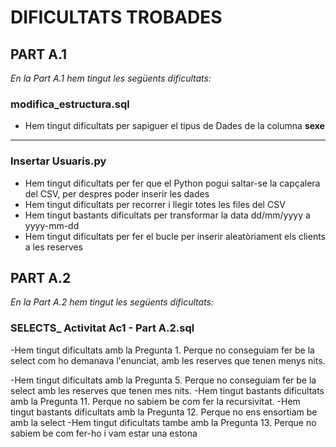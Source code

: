 # DIFICULTATS TROBADES

## PART A.1


  
 *En la Part A.1 hem tingut les següents dificultats:*
  

  
  
 
  
  ### modifica_estructura.sql
  - Hem tingut dificultats per sapiguer el tipus de Dades de la columna **sexe**
  
  ***
    
  ### Insertar Usuaris.py
  - Hem tingut dificultats per fer que el Python pogui saltar-se la capçalera del CSV, per despres poder inserir les dades
  - Hem tingut dificultats per recorrer i llegir totes les files del CSV
  - Hem tingut bastants dificultats per transformar la data dd/mm/yyyy a yyyy-mm-dd
  - Hem tingut dificultats per fer el bucle per inserir aleatòriament els clients a les reserves
  





## PART A.2


  
 *En la Part A.2 hem tingut les següents dificultats:*
  

  
  
 
  
  ### SELECTS_ Activitat Ac1 - Part A.2.sql
  -Hem tingut dificultats amb la Pregunta 1. Perque no conseguiam fer be la select com ho demanava l'enunciat, amb les         reserves que tenen menys nits.
  
-Hem tingut dificultats amb la Pregunta 5. Perque no conseguiam fer be la select amb les reserves que tenen mes nits.
-Hem tingut bastants dificultats amb la Pregunta 11. Perque no sabiem be com fer la recursivitat.
-Hem tingut bastants dificultats amb la Pregunta 12. Perque no ens ensortiam be amb la select
-Hem tingut dificultats tambe amb la Pregunta 13. Perque no sabiem be com fer-ho i vam estar una estona
  





